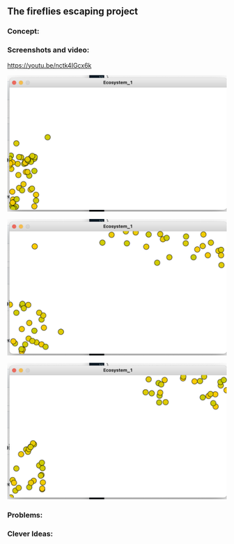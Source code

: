 ## The fireflies escaping project
### Concept:

### Screenshots and video:
https://youtu.be/nctk4IGcx6k


![](https://github.com/FairyyGenie/RobotPsyche/blob/main/February14/media/fireflies-1.png)

![](https://github.com/FairyyGenie/RobotPsyche/blob/main/February14/media/fireflies-2.png)

![](https://github.com/FairyyGenie/RobotPsyche/blob/main/February14/media/fireflies-3.png)


### Problems:

### Clever Ideas:
